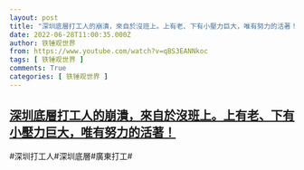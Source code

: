```yaml
---
layout: post
title: "深圳底層打工人的崩潰，來自於沒班上。上有老、下有小壓力巨大，唯有努力的活著！"
date: 2022-06-28T11:00:35.000Z
author: 铁锤观世界
from: https://www.youtube.com/watch?v=qBS3EANNkoc
tags: [ 铁锤观世界 ]
comments: True
categories: [ 铁锤观世界 ]
---
```

<!--1656414035000-->
[深圳底層打工人的崩潰，來自於沒班上。上有老、下有小壓力巨大，唯有努力的活著！](https://www.youtube.com/watch?v=qBS3EANNkoc)
------

<div>
#深圳打工人#深圳底層#廣東打工#
</div>
